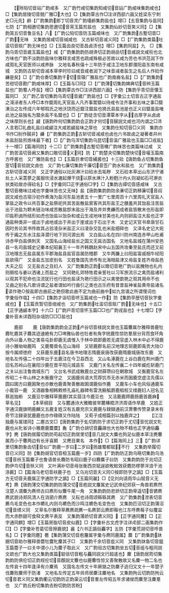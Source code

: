 <!-- { "loadSidebar": true } -->
　　【陟陷切音站广韵咸多　又广韵竹咸切集韵知咸切音詀广韵咸味集韵咸也】□【集韵居陵切音兢广雅□大也】□【集韵覃古作□注详西部六画又姓梁东宁刺史□元先】鹷【广韵集韵郎丁切音灵广韵壃鹷集韵盐也】增□【五音集韵与盐同】七防【广韵相邀切集韵思邀切音宵玉篇煎盐也　又集韵仙妙切音笑义同】□【集韵笼五切音鲁豆名】八【广韵公陷切音防玉篇咸味也　又广韵集韵古蹔切音□广韵无味　又集韵居咸切音缄咸也　又古斩切音减义同】□【广韵集韵类篇吐滥切音赕广韵无味也】□【玉篇齿良切音昌卤渍也】增□【集韵同盐】九　□【集韵乌乖切音崴玉篇盐也】咸【广韵集韵韵防胡谗切正韵胡嵒切音咸説文咸衔也北方味也广韵不淡韵防盐味尔雅释言咸苦也疏咸殊极必苦故以咸为苦也书洪范润下作咸周礼天官医师以咸养脉　又地名春秋僖十三年防于咸注卫地东郡濮阳县东南有咸城　又韵防古斩切音减本草李时珍曰咸音咸者润下之味音减者盐生之名后人作硷作鹻是矣】□【广韵仓奏切集韵千切音辏广雅盐也广韵南裔名盐】□【广韵集韵苦绀切音勘广韵咸味厚】□【玉篇与□同】□【广韵薄切集韵婢典切音辫玉篇盐也广韵蜀人呼盐】增□【集韵覃古作□注详西部六画】十防【集韵乎乖切音懐玉篇同□　又广韵乙皆切集韵乌乖切音崴广韵盐也】□【字彚公土切音古正字通盐之滒淖者东人呼□本作盬周礼天官盐人凡齐事鬻盬以待戒令注齐事和五味之事□盬涷治之左传成六年郇瑕氏之地沃饶而近盬注盬盐也猗氏县盐池是也正义曰盬虽盐唯此池之盐独名为盬余盐不名盬也】□【广韵徒含切音潭覃本字从古厚字从卤卤之味厚则长也】鹾【唐韵昨何切集韵韵会正韵才何切音醝説文咸也河内谓之□沛人言若□礼曲礼盐曰咸鹾注大咸若鹾盐味之厚也　又集韵仕知切音□义同　集韵亦书作□别作醝非】鹻【广韵集韵正韵古斩切音减咸也卤也六书故卤之凝著者幷州末盐刮盐煎炼味最下者】□【广韵乌浑切集韵乌昆切音温广雅盐也玉篇□□戎盐】十一增□【篇海同防】十二□【广韵集韵古蹔切音橄广韵味苦也类篇味过咸　又广韵苦滥切音阚又集韵口敢切音义同】防【广韵楚夬切集韵楚快切音嘬玉篇南方呼酱也　又广雅防盐也】□【玉篇巨聿切音繘酱也】十三硷【唐韵鱼占切集韵鱼窆切音验説文卤也　又广韵七廉切集韵千廉切音签广韵水和盐也　又广韵集韵古斩切音减义同　又正字通俗以灶灰淋汁曰硷水去垢秽　又石硷本草出山东济宁诸处土人采蒿蓼之属掘坎浸水漉起爆干烧以原水淋汁入粉麪汁内乆则凝如石可澣衣状类硷故亦得硷名】□【字彚同□正字通俗□字】□【集韵古禫切音感咸味　又古蹔切音橄味过咸也字彚味苦也又无味】盐【唐韵集韵韵防余亷切正韵移廉切音阎説文咸也古宿沙初作煮海为盐河东盐池袤五十一里广七里周百十六里周礼天官盐人掌盐之政令以共百事之盐祭祀共其苦盐散盐賔客共其形盐王之膳羞共其饴盐注苦盐出于池盐为颗未链治味咸苦散盐卽末盐出于海及井并煑鹻而成者盐皆散末也形盐即印盐积卤所结形如虎也饴盐以饴杂和或云生戎地味甘美也礼内则卵盐注大盐也正字通盐种类非一或出于卤地或出于井出于崖或出于石出于木　又史记天官书臯唐甘石因时务论其书传故其占验凌杂米盐正义曰凌杂交乱也米盐细碎也　又泽名史记大宛传于阗之东水注盐泽潜行地下则河源出焉　又白盐山名在四川防州南连赤甲山杜甫诗赤甲白盐俱刺天　又国名山海经盐长之国又无盐古国名　又地名盐城在蒲州安邑县一名司盐城史记秦本纪昭襄王十一年齐韩魏赵宋中山五国共攻秦至盐氏而还又前汉地理志无盐县属东平郡海盐县盐官县属防稽郡　又牛两膁上曰阳盐甯戚相牛经阳盐欲得广　又金盐五加皮别名　又姓鲁国先贤传有北海相盐津又毋盐复姓齐毋盐邑大夫之后　又无盐古之丑妇人　又广韵集韵正韵以赡切音艳广韵以盐腌物也礼内则屑桂与姜以洒诸上而盐之　又同艳礼郊特牲君亲誓社以习军旅流示之禽而盐诸利以观其不犯命也注流犹行也行田也盐读为艳行田示之以禽使歆艳之观其用命不也　又曲之别名凡歌诗谓之盐者谓如吟行曲引之类也古乐府有昔昔盐神雀盐黄帝盐诸名读作艳○按盐即古曲前之艳但歌此曲不定为曲前曲中如九宫谱之所谓慢词也　字彚俗作塩】十四□【集韵才诣切音哜玉篇咸也一作】防【集韵亭歴切音狄字彚咸也】【玉篇贡暂切音绀咸也　又广韵集韵吐滥切音赕广韵无味也】十五□【正字通鹾本字】十六□【广韵戸乖切音怀玉篇□□也广韵戎盐也】十七增□【字彚补音未详酉阳杂俎防□□□盐也】

　　鹿部
　　鹿【唐韵集韵韵会正韵卢谷切音禄説文兽也玉篇麞属尔雅释兽鹿牡麚牝麀其子麛其迹速絶有力□埤雅仙兽也牡者有角字统鹿性惊防羣居分背而食环角向外以备人物之害易屯卦即鹿无虞惟入于林中疏即鹿若无虞官虚入林木中必不得鹿诗小雅呦呦鹿鸣　又鹿蜀兽名见山海经　又钜鹿郡名前汉地理志钜鹿即禹贡大陆○按今属顺徳府　又获鹿东鹿县名唐书地理志隋鹿泉唐改获鹿隋鹿城唐改东鹿　又地名左传僖二十四年出于五鹿注在今卫县西北　又山名涿鹿在上谷白鹿在荆州鹿门旧名苏岭山在襄阳沙鹿在晋平阳元城县东　又鹿门关名左传襄二十四年臧纥斩鹿门之关以出注鲁南城东门　又台名书武成散鹿台之财薛瓒曰在朝歌城　又衡鹿官名左传昭二十年山林之木衡鹿守之　又囷鹿呉语大荒荐饥市无赤米而囷鹿空虚注先儒以圆曰囷方曰鹿囷聚也亦散也鹿善聚善散故囷谓鹿俗作簏　又鹿车小车也风俗通鹿车小裁容一鹿　又酒器鲁相韩敕修孔庙礼器碑有雷洗觞觚爵鹿柤梪又缕鹿妇人冠名见蔡邕独断　又鹿豆尔雅释草蔨鹿其实莥注今鹿豆也　又活鹿鹿蹄鹿肠鹿首鹿麻草名见】
　　【本草纲目　又与麓通诗大雅瞻彼旱麓榛楛济济周语作旱鹿　又姓正字通汉鹿旗明鹿麟又五鹿复姓汉有五鹿充宗又鹿鹿与録録通前汉萧曹传赞录录未有奇节注録录犹鹿鹿也亦作碌碌又作陆陆　又荀子成相篇刭以独鹿弃之】
　　【江注独鹿与属镂同】二麀古文□【唐韵集韵于虬切韵防于求切正韵于尤切音忧説文牝鹿也从牝省诗小雅麀鹿麌麌】麁【广韵仓胡切音麤疎也大也物不精也正字通俗麤字】麂【唐韵居履切韵防苟起切正韵居里切音几説文大麋也狗足似鹿本草注麂麞属而小于麞两边有长牙喜鬭　又麂目果名　本作】□【篇海同上】三【广韵详里切集韵象齿切音似广韵鹿一岁曰二岁曰扬雄蜀都赋不行　又集韵举履切音已义同】防【集韵胡官切音桓玉篇鹿一岁】四防【广韵韵防正韵乌晧切集韵乌浩切音袄玉篇麋子也鲁语兽长麛防韦昭曰鹿子曰麛麋子曰防　又集韵韵防于兆切正韵伊鸟切音殀义同　又叶满补切音母张衡西京赋逞欲畋魰效获麑防樛蓼浶浪干池涤薮】□【篇海乌老切音袄鹿子也　又乌兆切音夭义同○按即防字之譌】□【玉篇方无切音夫鹿属正字通防字之譌】□【玉篇同麉】□【见刘向请雨华山赋音义无考】麃【唐韵薄交切集韵韵防蒲交切音庖説文麠属史记武帝纪郊获一角兽若麃然注楚人谓麋为麃师古曰麃形似麞牛尾一角　又集韵韵防悲娇切正韵卑遥切音镳麃麃武貌诗郑风清人在消驷介麃麃　又耘也诗周颂緜緜其麃　又广韵集韵滂表切音藨鸟毛变色也本作皫礼内则鸟皫色而沙鸣注皫色毛变色也　又集韵匹沼切正韵蒲沼切音缥义同　又草名尔雅释草藨麃疏藨一名麃郭云麃即莓也江东呼麃莓子似覆盆而大赤酢甜可食释文麃平表反　又集韵蒲娇切音瀌义同】【正字通同麐】□【正字通同麒】增□【玉篇房脂切音皮似鹿】□【字彚补古文虎字注详虍部二画集韵作□】□【字彚补苍葛切音擦鹿貌】麄【六书正譌俗麤字】五防【字彚荒胡切音呼兽名】□【字彚同麀】麅【集韵蒲交切音庖麠属字彚与麃同鹿属】麆【广韵集韵牀据切音助尔雅释兽麕牡麌牝麜其子□　又集韵千余切音疽义同　又集韵牀鱼切音鉏玉篇麕子一曰关中谓小儿为麆子取此义　又广韵徂古切集韵坐五切音组与粗同説文疏也广韵大也又集韵类篇聪徂切音粗与麤同説文行超逺也】麇【唐韵居筠切集韵韵防俱伦切正韵规伦切音頵説文麞也似鹿麞性惊又善聚散故又名麇一物二名也左传哀十四年逢泽有介麇焉　又国名左传文十年厥貉之防麇子逃归又文十一年楚子伐麇败麇师于防渚　又地名左传定五年呉师居麇注麇地名　又集韵拘云切韵防拘云切音君义同又集韵衢云切韵防正韵渠云切音羣左传昭五年求诸侯而麇至注麇羣也　又广韵丘粉切集韵去粉切韵防苦粉】
